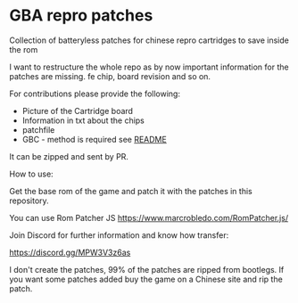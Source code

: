 # GBA repro patches

Collection of batteryless patches for chinese repro cartridges to save inside the rom

I want to restructure the whole repo as by now important information for the patches are missing. fe chip, board revision and so on.

For contributions please provide the following:

 - Picture of the Cartridge board
 - Information in txt about the chips
 - patchfile
 - GBC - method is required see [README](https://github.com/acocalypso/batteryless-patches/blob/main/patches/GBC/README.md)

It can be zipped and sent by PR.

How to use:

Get the base rom of the game and patch it with the patches in this repository.

You can use Rom Patcher JS
https://www.marcrobledo.com/RomPatcher.js/

Join Discord for further information and know how transfer:

https://discord.gg/MPW3V3z6as

I don't create the patches, 99% of the patches are ripped from bootlegs.
If you want some patches added buy the game on a Chinese site and rip the patch.

